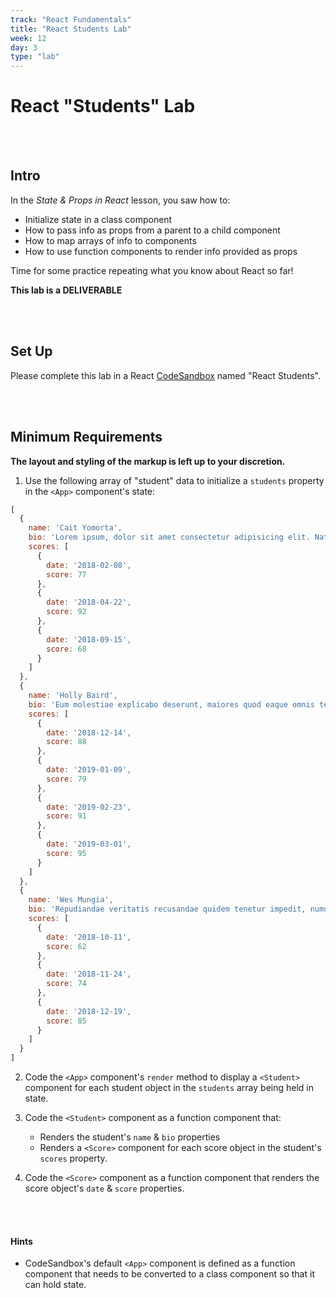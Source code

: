 ```yaml
---
track: "React Fundamentals"
title: "React Students Lab"
week: 12
day: 3
type: "lab"
---
```


# React "Students" Lab

<br>
<br>

## Intro

In the _State & Props in React_ lesson, you saw how to:

- Initialize state in a class component
- How to pass info as props from a parent to a child component
- How to map arrays of info to components
- How to use function components to render info provided as props

Time for some practice repeating what you know about React so far!

**This lab is a DELIVERABLE**

<br>
<br>

## Set Up

Please complete this lab in a React [CodeSandbox](https://codesandbox.io) named "React Students".

<br>
<br>

## Minimum Requirements

**The layout and styling of the markup is left up to your discretion.**

1. Use the following array of "student" data to initialize a `students` property in the `<App>` component's state:

```js
[
  {
    name: 'Cait Yomorta',
    bio: 'Lorem ipsum, dolor sit amet consectetur adipisicing elit. Natus placeat nostrum explicabo? Voluptatibus expedita saepe officia optio, commodi totam ratione laudantium ipsum porro molestias, quasi nulla minus vitae laboriosam corrupti Delectus inventore explicabo est odit incidunt rem a recusandae eum pariatur. Aperiam doloremque blanditiis harum voluptate animi fugit beatae asperiores quo, dignissimos sed illum veniam eum accusantium nulla quod voluptatum',
    scores: [
      {
        date: '2018-02-08',
        score: 77
      },
      {
        date: '2018-04-22',
        score: 92
      },
      {
        date: '2018-09-15',
        score: 68
      }
    ]
  },
  {
    name: 'Holly Baird',
    bio: 'Eum molestiae explicabo deserunt, maiores quod eaque omnis tenetur vero ducimus, magnam autem! Quia facere quaerat eum repudiandae dolorum eligendi iure quae. Eos id possimus accusantium, earum animi modi hic.',
    scores: [
      {
        date: '2018-12-14',
        score: 88
      },
      {
        date: '2019-01-09',
        score: 79
      },
      {
        date: '2019-02-23',
        score: 91
      },
      {
        date: '2019-03-01',
        score: 95
      }
    ]
  },
  {
    name: 'Wes Mungia',
    bio: 'Repudiandae veritatis recusandae quidem tenetur impedit, numquam incidunt enim, adipisci id cupiditate asperiores nam perferendis. Facere odit laborum ipsum autem repellendus natus eius doloremque ullam perferendis. Enim repellendus ut veniam?',
    scores: [
      {
        date: '2018-10-11',
        score: 62
      },
      {
        date: '2018-11-24',
        score: 74
      },
      {
        date: '2018-12-19',
        score: 85
      }
    ]
  }
]
```

2. Code the `<App>` component's `render` method to display a `<Student>` component for each student object in the `students` array being held in state.

3. Code the `<Student>` component as a function component that:

	- Renders the student's `name` & `bio` properties
	- Renders a `<Score>` component for each score object in the student's `scores` property.

4. Code the `<Score>` component as a function component that renders the score object's `date` & `score` properties.

<br>
<br>

#### Hints

- CodeSandbox's default `<App>` component is defined as a function component that needs to be converted to a class component so that it can hold state.


